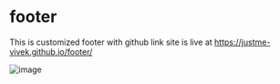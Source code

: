 # footer
This is customized footer with github link
site is live at https://justme-vivek.github.io/footer/


![image](https://github.com/justme-vivek/footer/assets/147023192/bf831660-7922-4774-8df7-f44004fd0ef7)

